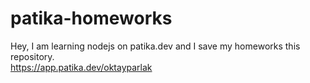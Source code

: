 # patika-homeworks
Hey, I am learning nodejs on patika.dev and I save my homeworks this repository.\
https://app.patika.dev/oktayparlak
